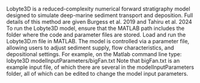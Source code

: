 Lobyte3D is a reduced-complexity numerical forward stratigraphy model designed to simulate deep-marine sediment transport and deposition. Full details of this method are given Burgess et al. 2019 and Tahiru et al. 2024
To run the Lobyte3D model, ensure that the MATLAB path includes the folder where the code and parameter files are stored. Load and run the Lobyte3D.m file in MATLAB. The model is controlled via a parameter file, allowing users to adjust sediment supply, flow characteristics, and depositional settings.
For example, on the Matlab command line type:
lobyte3D modelInputParameters/bigFan.txt
Note that bigFan.txt is an example input file, of which there are several in the modelInputParameters folder, all of which can be edited to change the model input parameters.

